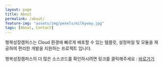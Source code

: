 ```yaml
---
layout: page
title: About
permalink: /about/
feature-img: "assets/img/pexels/milkyway.jpg"
tags: [About, Contact]
---
```

행복성장캠퍼스는 Cloud 환경에 빠르게 배포할 수 있는 템플릿, 설정파일 및 모듈을 제공하여 편리한 개발을 지원하는 프로젝트 입니다.

행복성장캠퍼스의 더 많은 소스코드를 확인하시려면 링크를 클릭해주세요 :
[바로가기](https://github.com/hitechinfo)